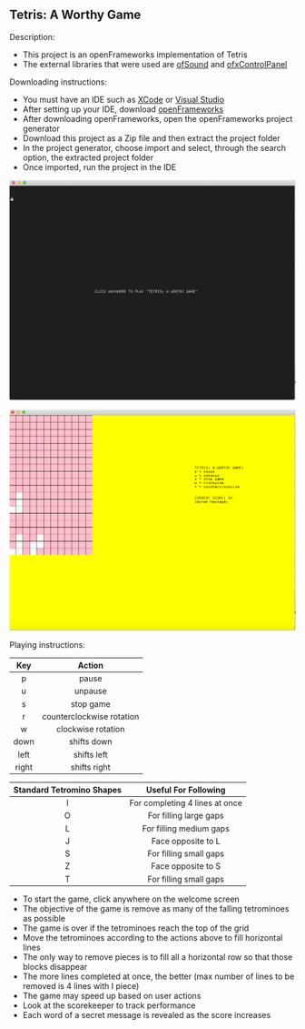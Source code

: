 ## Tetris: A Worthy Game

Description:
- This project is an openFrameworks implementation of Tetris
- The external libraries that were used are [ofSound](https://openframeworks.cc/documentation/sound/ofSoundPlayer/) and [ofxControlPanel](https://github.com/ofTheo/ofxControlPanel/tree/master/src)

Downloading instructions:
- You must have an IDE such as [XCode](https://developer.apple.com/support/xcode/) or [Visual Studio](https://visualstudio.microsoft.com/downloads/)
- After setting up your IDE, download [openFrameworks](https://openframeworks.cc/download/)
- After downloading openFrameworks, open the openFrameworks project generator
- Download this project as a Zip file and then extract the project folder
- In the project generator, choose import and select, through the search option, the extracted project folder
- Once imported, run the project in the IDE

![](clickanywhere.png)

![](game.png)

Playing instructions:

|  Key   |           Action          |
|:------:|:-------------------------:|
| p      | pause                     |
| u      | unpause                   |
| s      | stop game                 |
| r      | counterclockwise rotation |
| w      | clockwise rotation        |
| down   | shifts down               |
| left   | shifts left               |
| right  | shifts right              |

|  Standard Tetromino Shapes  |      Useful For Following      |
|:---------------------------:|:------------------------------:|
| I                           | For completing 4 lines at once |
| O                           | For filling large gaps         |
| L                           | For filling medium gaps        |
| J                           | Face opposite to L             |
| S                           | For filling small gaps         |
| Z                           | Face opposite to S             |
| T                           | For filling small gaps         |

- To start the game, click anywhere on the welcome screen
- The objective of the game is remove as many of the falling tetrominoes as possible
- The game is over if the tetrominoes reach the top of the grid
- Move the tetrominoes according to the actions above to fill horizontal lines
- The only way to remove pieces is to fill all a horizontal row so that those blocks disappear
- The more lines completed at once, the better (max number of lines to be removed is 4 lines with I piece)
- The game may speed up based on user actions
- Look at the scorekeeper to track performance
- Each word of a secret message is revealed as the score increases
